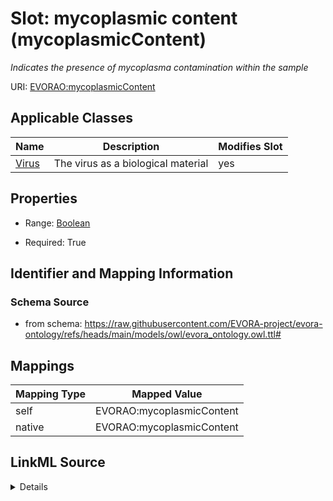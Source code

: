 

# Slot: mycoplasmic content (mycoplasmicContent)


_Indicates the presence of mycoplasma contamination within the sample_





URI: [EVORAO:mycoplasmicContent](https://raw.githubusercontent.com/EVORA-project/evora-ontology/refs/heads/main/models/owl/evora_ontology.owl.ttl#mycoplasmicContent)



<!-- no inheritance hierarchy -->





## Applicable Classes

| Name | Description | Modifies Slot |
| --- | --- | --- |
| [Virus](Virus.md) | The virus as a biological material |  yes  |







## Properties

* Range: [Boolean](Boolean.md)

* Required: True





## Identifier and Mapping Information







### Schema Source


* from schema: https://raw.githubusercontent.com/EVORA-project/evora-ontology/refs/heads/main/models/owl/evora_ontology.owl.ttl#




## Mappings

| Mapping Type | Mapped Value |
| ---  | ---  |
| self | EVORAO:mycoplasmicContent |
| native | EVORAO:mycoplasmicContent |




## LinkML Source

<details>
```yaml
name: mycoplasmicContent
description: Indicates the presence of mycoplasma contamination within the sample
title: mycoplasmic content
from_schema: https://raw.githubusercontent.com/EVORA-project/evora-ontology/refs/heads/main/models/owl/evora_ontology.owl.ttl#
rank: 1000
alias: mycoplasmicContent
domain_of:
- Virus
range: boolean
required: true
multivalued: false

```
</details>